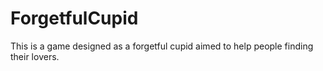 # ForgetfulCupid
This is a game designed as a forgetful cupid aimed to help people finding their lovers.

